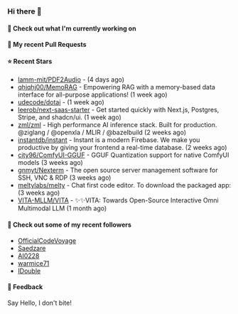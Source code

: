 ### Hi there 👋

#### 👷 Check out what I'm currently working on

#### 🔨 My recent Pull Requests


#### ⭐ Recent Stars

- [lamm-mit/PDF2Audio](https://github.com/lamm-mit/PDF2Audio) -  (4 days ago)
- [qhjqhj00/MemoRAG](https://github.com/qhjqhj00/MemoRAG) - Empowering RAG with a memory-based data interface for all-purpose applications! (1 week ago)
- [udecode/dotai](https://github.com/udecode/dotai) -  (1 week ago)
- [leerob/next-saas-starter](https://github.com/leerob/next-saas-starter) - Get started quickly with Next.js, Postgres, Stripe, and shadcn/ui. (1 week ago)
- [zml/zml](https://github.com/zml/zml) - High performance AI inference stack. Built for production. @ziglang / @openxla / MLIR / @bazelbuild (2 weeks ago)
- [instantdb/instant](https://github.com/instantdb/instant) - Instant is a modern Firebase. We make you productive by giving your frontend a real-time database. (2 weeks ago)
- [city96/ComfyUI-GGUF](https://github.com/city96/ComfyUI-GGUF) - GGUF Quantization support for native ComfyUI models (3 weeks ago)
- [gnmyt/Nexterm](https://github.com/gnmyt/Nexterm) - The open source server management software for SSH, VNC &amp; RDP (3 weeks ago)
- [meltylabs/melty](https://github.com/meltylabs/melty) - Chat first code editor. To download the packaged app: (3 weeks ago)
- [VITA-MLLM/VITA](https://github.com/VITA-MLLM/VITA) - ✨✨VITA: Towards Open-Source Interactive Omni Multimodal LLM (1 month ago)

#### 👯 Check out some of my recent followers

- [OfficialCodeVoyage](https://github.com/OfficialCodeVoyage)
- [Saedzare](https://github.com/Saedzare)
- [AI0228](https://github.com/AI0228)
- [warmice71](https://github.com/warmice71)
- [IDouble](https://github.com/IDouble)

#### 💬 Feedback

Say Hello, I don't bite!